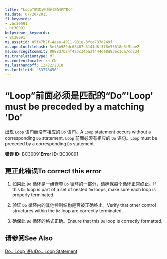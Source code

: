 ```yaml
---
title: “Loop”前面必须是匹配的“Do”
ms.date: 07/20/2015
f1_keywords:
- vbc30091
- bc30091
helpviewer_keywords:
- BC30091
ms.assetid: 05f47b2f-4eaa-4911-981e-3fce737d249f
ms.openlocfilehash: 5ef8b989dc68487c3141d8f378e55618e3f9bbe2
ms.sourcegitcommit: 0888d7b24f475c346a3f444de8d83ec1ca7cd234
ms.translationtype: MT
ms.contentlocale: zh-CN
ms.lasthandoff: 12/22/2018
ms.locfileid: "53778450"
---
```

# <a name="loop-must-be-preceded-by-a-matching-do"></a><span data-ttu-id="52505-102">“Loop”前面必须是匹配的“Do”</span><span class="sxs-lookup"><span data-stu-id="52505-102">'Loop' must be preceded by a matching 'Do'</span></span>
<span data-ttu-id="52505-103">出现 `Loop` 语句而没有相应的 `Do` 语句。</span><span class="sxs-lookup"><span data-stu-id="52505-103">A `Loop` statement occurs without a corresponding `Do` statement.</span></span> <span data-ttu-id="52505-104">`Loop` 前面必须有相应的 `Do` 语句。</span><span class="sxs-lookup"><span data-stu-id="52505-104">`Loop` must be preceded by a corresponding `Do` statement.</span></span>  
  
 <span data-ttu-id="52505-105">**错误 ID:** BC30091</span><span class="sxs-lookup"><span data-stu-id="52505-105">**Error ID:** BC30091</span></span>  
  
## <a name="to-correct-this-error"></a><span data-ttu-id="52505-106">更正此错误</span><span class="sxs-lookup"><span data-stu-id="52505-106">To correct this error</span></span>  
  
1.  <span data-ttu-id="52505-107">如果此 `Do` 循环是一组嵌套 `Do` 循环的一部分，请确保每个循环正常终止。</span><span class="sxs-lookup"><span data-stu-id="52505-107">If this `Do` loop is part of a set of nested `Do` loops, make sure each loop is properly terminated.</span></span>  
  
2.  <span data-ttu-id="52505-108">验证 `Do` 循环内的其他控制结构是否被正确终止。</span><span class="sxs-lookup"><span data-stu-id="52505-108">Verify that other control structures within the `Do` loop are correctly terminated.</span></span>  
  
3.  <span data-ttu-id="52505-109">确保此 `Do` 循环的格式正确。</span><span class="sxs-lookup"><span data-stu-id="52505-109">Ensure that this `Do` loop is correctly formatted.</span></span>  
  
## <a name="see-also"></a><span data-ttu-id="52505-110">请参阅</span><span class="sxs-lookup"><span data-stu-id="52505-110">See Also</span></span>  
 [<span data-ttu-id="52505-111">Do...Loop 语句</span><span class="sxs-lookup"><span data-stu-id="52505-111">Do...Loop Statement</span></span>](../../visual-basic/language-reference/statements/do-loop-statement.md)
